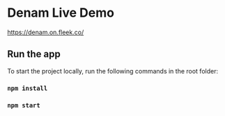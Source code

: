 # Denam Live Demo

https://denam.on.fleek.co/

## Run the app

To start the project locally, run the following commands in the root folder: 

### `npm install`
### `npm start`


